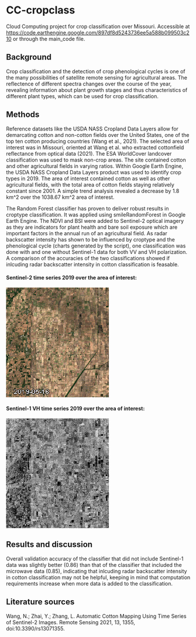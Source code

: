 # CC-cropclass
Cloud Computing project for crop classification over Missouri. Accessible at https://code.earthengine.google.com/897df8d5243736ee5a588b099503c210 or through the main_code file.

## Background
Crop classification and the detection of crop phenological cycles is one of the many possibilities of satellite remote sensing for agricultural areas. The reflectence of different spectra changes over the course of the year, revealing information about plant growth stages and thus characteristics of different plant types, which can be used for crop classification.

## Methods
Reference datasets like the USDA NASS Cropland Data Layers allow for demarcating cotton and non-cotton fields over the United States, one of the top ten cotton producing countries (Wang et al., 2021). The selected area of interest was in Missouri, oriented at Wang et al. who extracted cottonfield reflectance from optical data (2021).
The ESA WorldCover landcover classification was used to mask non-crop areas. The site contained cotton and other agricultural fields in varying ratios. Within Google Earth Engine, the USDA NASS Cropland Data Layers product was used to identify crop types in 2019. The area of interest contained cotton as well as other agricultural fields, with the total area of cotton fields staying relatively constant since 2001. A simple trend analysis revealed a decrease by 1.8 km^2 over the 1038.67 km^2 area of interest.

The Random Forest classifier has proven to deliver robust results in croptype classification. It was applied using smileRandomForest in Google Earth Engine.
The NDVI and BSI were added to Sentinel-2 optical imagery as they are indicators for plant health and bare soil exposure which are important factors in the annual run of an agricultural field. As radar backscatter intensity has shown to be influenced by croptype and the phenological cycle (charts generated by the script), one classification was done with and one without Sentinel-1 data for both VV and VH polarization. A comparison of the accuracies of the two classifications showed if inlcuding radar backscatter intensity in cotton classification is feasable.

#### Sentinel-2 time series 2019 over the area of interest:
![alt text](aed16ff80cbd0198eaf5800edb05fdba-8feadcba7f32215243aaa6f4bec647f8-getPixels.gif)


#### Sentinel-1 VH time series 2019 over the area of interest:
![alt text](40171ea94eb0efdb0a378aaf25e2d9f0-71023c4b802097e557f4e29e491e40af-getPixels.gif)

## Results and discussion
Overall validation accuracy of the classifier that did not include Sentinel-1 data was slightly better (0.86) than that of the classifier that included the microwave data (0.85), indicating that inlcuding radar backscatter intensity in cotton classification may not be helpful, keeping in mind that computation requirements increase when more data is added to the classification.



## Literature sources
Wang, N.; Zhai, Y.; Zhang, L. Automatic Cotton Mapping Using Time Series of Sentinel-2 Images. Remote Sensing 2021, 13, 1355, doi:10.3390/rs13071355.
